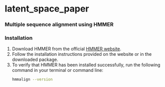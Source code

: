 # latent_space_paper

### Multiple sequence alignment using HMMER
### Installation
1. Download HMMER from the official [HMMER website](http://hmmer.org/download.html).
2. Follow the installation instructions provided on the website or in the downloaded package.
3. To verify that HMMER has been installed successfully, run the following command in your terminal or command line:
   ```bash
   hmmalign --version
